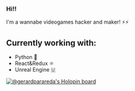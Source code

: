 ### Hi!!

I'm a wannabe videogames hacker and maker! ⚡⚡

## Currently working with:
 - Python 🐍
 - React&Redux ⚛️
 - Unreal Engine 🇺

[![@gerardparareda's Holopin board](https://holopin.io/api/user/board?user=gerardparareda)](https://holopin.io/@gerardparareda)


<!--
**gerardparareda/gerardparareda** is a ✨ _special_ ✨ repository because its `README.md` (this file) appears on your GitHub profile.

Here are some ideas to get you started:

- 🔭 I’m currently working on ...
- 🌱 I’m currently learning ...
- 👯 I’m looking to collaborate on ...
- 🤔 I’m looking for help with ...
- 💬 Ask me about ...
- 📫 How to reach me: ...
- 😄 Pronouns: ...
- ⚡ Fun fact: ...
-->
